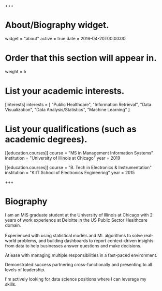 +++
# About/Biography widget.
widget = "about"
active = true
date = 2016-04-20T00:00:00

# Order that this section will appear in.
weight = 5

# List your academic interests.
[interests]
  interests = [
    "Public Healthcare",
    "Information Retrieval",
	"Data Visualization",
	"Data Analysis/Statistics",
	"Machine Learning"
  ]

# List your qualifications (such as academic degrees).
[[education.courses]]
  course = "MS in Management Information Systems"
  institution = "University of Illinois at Chicago"
  year = 2019

[[education.courses]]
  course = "B. Tech in Electronics & Instrumentation"
  institution = "KIIT School of Electronics Engineering"
  year = 2015

 
+++

# Biography

I am an MIS graduate student at the University of Illinois at Chicago with 2 years of work experience at Deloitte in the US Public Sector Healthcare domain.<br/><br/>
<i class="fas fa-code-branch"></i> Experienced with using statistical models and ML algorithms to solve real-world problems, and building dashboards to report context-driven insights from data to
help businesses answer questions and make decisions.<br/>

<i class="fas fa-code-branch"></i> At ease with managing multiple responsibilities in a fast-paced environment.<br/>
 
<i class="fas fa-code-branch"></i> Demonstrated success partnering cross-functionally and presenting to all levels of leadership.<br/>

I'm actively looking for data science positions where I can leverage my skills.